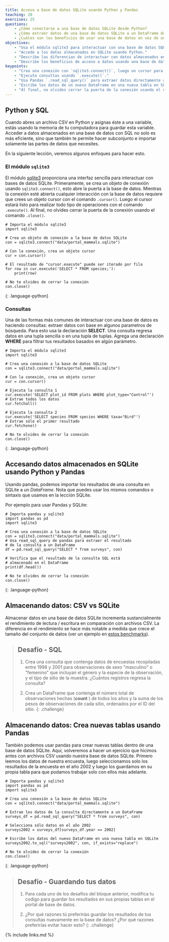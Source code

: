 ```yaml
---
title: Acceso a base de datos SQLite usando Python y Pandas
teaching: 20
exercises: 25
questions:
    - ¿Cómo conectarse a una base de datos SQLite desde Python?
    - ¿Cómo extraer datos de una base de datos SQLite a un DataFrame de Python?
    - ¿Cuáles son los beneficios de usar una base de datos en vez de un archivo CSV?
objectives:
    - "Usa el módulo sqlite3 para interactuar con una base de datos SQL."
    - "Accede a los datos almacenados en SQLite usando Python."
    - "Describe las diferencias de interactuar con datos almacenados en un archivo CSV y datos almacenados en SQLite."
    - "Describe los beneficios de acceso a datos usando una base de datos en comparación con un archivo CSV."
keypoints:
    - "Crea una conexión con `sqlite3.connect()`, luego un cursor para consultas con `.cursor()`."
    - "Ejecuta consultas usando `.execute()`."
    - "Usa Pandas `.read_sql_query()` para extraer datos directamente a un DataFrame."
    - "Escribe los datos de un nuevo DataFrame en una nueva tabla en SQLite usando `.to_sql()`."
    - "Al final, no olvides cerrar la puerta de la conexión usando el comando `.close()`."
---
```


## Python y SQL

Cuando abres un archivo CSV en Python y asignas éste a una variable, estás usando la memoria de tu computadora para guardar esta variable. Acceder a datos almacenados en una base de datos con SQL no solo es más eficiente, sino que también te permite hacer subconjunto e importar solamente las partes de datos que necesites.

En la siguiente lección, veremos algunos enfoques para hacer esto.
### El módulo `sqlite3`

El módulo [sqlite3] proporciona una interfaz sencilla para interactuar con bases de datos SQLite. Primeramente, se crea un objeto de conexión usando `sqlite3.connect()`, esto abre la puerta a la base de datos. Mientras la conexión esté abierta cualquier interacción con la base de datos requiere que crees un objeto cursor con el comando `.cursor()`. Luego el cursor estará listo para realizar todo tipo de operaciones con el comando `.execute()`. Al final, no olvides cerrar la puerta de la conexión usando el comando `.close()`.

[sqlite3]: https://docs.python.org/3/library/sqlite3.html

~~~
# Importa el módulo sqlite3
import sqlite3

# Crea un objeto de conexión a la base de datos SQLite
con = sqlite3.connect("data/portal_mammals.sqlite")

# Con la conexión, crea un objeto cursor
cur = con.cursor()

# El resultado de "cursor.execute" puede ser iterado por fila
for row in cur.execute('SELECT * FROM species;'):
    print(row)

# No te olvides de cerrar la conexión
con.close()
~~~
{: .language-python}

### Consultas

Una de las formas más comunes de interactuar con una base de datos es haciendo consultas: extraer datos con base en algunos parametros de búsqueda. Para esto usa la declaración **SELECT**. Una consulta regresa datos en una tupla sencilla o en una tupla de tuplas. Agrega una declaración **WHERE** para filtrar tus resultados basados en algún parámetro.

~~~
# Importa el módulo sqlite3
import sqlite3

# Crea una conexión a la base de datos SQLite
con = sqlite3.connect("data/portal_mammals.sqlite")

# Con la conexión, crea un objeto cursor
cur = con.cursor()

# Ejecuta la consulta 1
cur.execute('SELECT plot_id FROM plots WHERE plot_type="Control"')
# Extrae todos los datos
cur.fetchall()

# Ejecuta la consulta 2
cur.execute('SELECT species FROM species WHERE taxa="Bird"')
# Extrae sólo el primer resultado
cur.fetchone()

# No te olvides de cerrar la conexión
con.close()
~~~
{: .language-python}

##  Accesando datos almacenados en SQLite usando Python y Pandas

Usando pandas, podemos importar los resultados de una consulta en SQLite a un *DataFrame*. Nota que puedes usar los mismos comandos o sintaxis que usamos en la lección SQLite. 

Por ejemplo para usar Pandas y SQLite:

~~~
# Importa pandas y sqlite3
import pandas as pd
import sqlite3

# Crea una conexión a la base de datos SQLite
con = sqlite3.connect("data/portal_mammals.sqlite")
# Usa read_sql_query de pandas para extraer el resultado
# de la consulta a un DataFrame
df = pd.read_sql_query("SELECT * from surveys", con)

# Verifica que el resultado de la consulta SQL está
# almacenado en el DataFrame
print(df.head())

# No te olvides de cerrar la conexión
con.close()
~~~
{: .language-python}

## Almacenando datos: CSV vs SQLite

Almacenar datos en una base de datos SQLite incrementa sustancialmente el rendimiento de lectura / escritura en comparación con archivos CSV. La diferencia en el rendimiento se hace más notable a medida que crece el tamaño del conjunto de datos (ver un ejemplo en [estos benchmarks]).

[estos benchmarks]: http://sebastianraschka.com/Articles/2013_sqlite_database.html#results-and-conclusions


> ## Desafío - SQL
>
> 1. Crea una consulta que contenga datos de encuestas recopiladas entre 1998 y 2001 
> para observaciones de sexo "masculino" o "femenino" que incluyan el género y la especie de la observación,
> y el tipo de sitio de la muestra. ¿Cuántos registros regresa la consulta?
>
> 2. Crea un DataFrame que contenga el número total de observaciones hechas
> (**count** ) de todos los años y la suma de los pesos de observaciones de cada sitio, ordenados por
> el ID del sitio.
{: .challenge}

## Almacenando datos: Crea nuevas tablas usando Pandas

También podemos usar pandas para crear nuevas tablas dentro de una base de datos SQLite. Aquí, volveremos a hacer un ejercicio que hicimos antes con archivos CSV usando nuestra base de datos SQLite. Primero leemos los datos de nuestra encuesta, luego seleccionamos solo los resultados de la encuesta en el año 2002 y luego los guardamos en su propia tabla para que podamos trabajar solo con ellos más adelante.

~~~
# Importa pandas y sqlite3
import pandas as pd
import sqlite3

# Crea una conexión a la base de datos SQLite
con = sqlite3.connect("data/portal_mammals.sqlite")

# Extrae los datos de la consulta directamente a un DataFrame
surveys_df = pd.read_sql_query("SELECT * from surveys", con)

# Selecciona sólo datos en el año 2002
surveys2002 = surveys_df[surveys_df.year == 2002]

# Escribe los datos del nuevo DataFrame en una nueva tabla en SQLite
surveys2002.to_sql("surveys2002", con, if_exists="replace")

# No te olvides de cerrar la conexión
con.close()
~~~
{: .language-python}

> ## Desafío - Guardando tus datos
>
> 1. Para cada uno de los desafíos del bloque anterior, modifica tu codigo para guardar los resultados en sus propias tablas en el portal de base de datos.
>
> 2. ¿Por qué razones tú preferirías guardar los resultados de tus consultas nuevamente en la base de datos? 
> ¿Por qué razones preferirías evitar hacer esto?
{: .challenge}

{% include links.md %}
